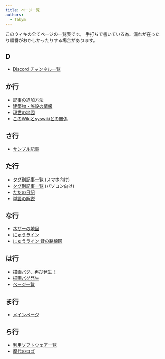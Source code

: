 ```yaml
---
title: ページ一覧
authors:
  - Takym
---
```

このウィキの全てページの一覧表です。
手打ちで書いている為、漏れが在ったり順番がおかしかったりする場合があります。

## D
* [Discord チャンネル一覧](discord.md)

## か行
* [記事の追加方法](articles/2019/08/15/how-to-add-new-post.html)
* [建築物・施設の情報](shisetsu/index.md)
* [現世の地図](maps/index.md)
* [このWikiとsyswikiとの関係](articles/2019/09/17/what-syswiki.html)

## さ行
* [サンプル記事](articles/2019/08/15/sample.html)

## た行
* [タグ別記事一覧](articles/taglist.md) (スマホ向け)
* [タグ別記事一覧](articles/tags.md) (パソコン向け)
* [ただの日記](articles/2019/09/17/diary.html)
* [単語の解説](words.md)

## な行
* [ネザーの地図](maps/nether.md)
* [にゅうライン](nyuwline/index.md)
* [にゅうライン 昔の路線図](nyuwline/old-routes.md)

## は行
* [描画バグ、再び発生！](articles/2019/09/18/bug-again.html)
* [描画バグ発生](articles/2019/09/18/bug.html)
* [ページ一覧](pagelist.md)

## ま行
* [メインページ](README.md)

## ら行
* [利用ソフトウェア一覧](using_softwares.md)
* [歴代のロゴ](logos/index.md)
